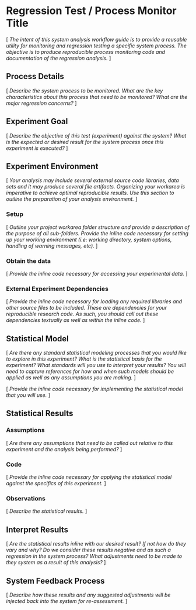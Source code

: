 Regression Test  / Process Monitor Title
=========================================================
[ *The intent of this system analysis workflow guide is to provide a reusable utility for monitoring and regression testing a specific system process.
The objective is to produce reproducible process monitoring code and documentation of the regression analysis.* ]

Process Details
----------------------
[ *Describe the system process to be monitored. What are the key characteristics about this process that need to be monitored? What are the major regression concerns?* ]

Experiment Goal
----------------------
[ *Describe the objective of this test (experiment) against the system? What is the expected or desired result for the system process once this experiment is executed?* ]

Experiment Environment 
----------------
[ *Your analysis may include several external source code libraries, data sets and it may produce several file artifacts. Organizing your workarea is imperative to achieve optimal reproducible results. Use this section to outline the preparation of your analysis environment.* ]

### Setup
[ *Outline your project workarea folder structure and provide a description of the purpose of all sub-folders. Provide the inline code necessary for setting up your working environment (i.e: working directory, system options, handling of warning messages, etc).* ]

### Obtain the data
[ *Provide the inline code necessary for accessing your experimental data.* ]

### External Experiment Dependencies
[ *Provide the inline code necessary for loading any required libraries and other source files to be included. These are dependencies for your reproducible research code. As such, you should call out these dependencies textually as well as within the inline code.* ]

Statistical Model 
----------------
[ *Are there any standard statistical modeling processes that you would like to explore in this experiment? What is the statistical basis for the experiment? What standards will you use to interpret your results? You will need to capture references for how and when such models should be applied as well as any assumptions you are making.* ]

[ *Provide the inline code necessary for implementing the statistical model that you will use.* ]

Statistical Results 
----------------

### Assumptions
[ *Are there any assumptions that need to be called out relative to this experiment and the analysis being performed?* ]

### Code
[ *Provide the inline code necessary for applying the statistical model against the specifics of this experiment.* ]

### Observations
[ *Describe the statistical results.* ]

Interpret Results 
----------------
[ *Are the statistical results inline with our desired result? If not how do they vary and why? Do we consider these results negative and as such a regression in the system process? What adjustments need to be made to they system as a result of this analysis?* ]

System Feedback Process
----------------------------
[ *Describe how these results and any suggested adjustments will be injected back into the system for re-assessment.* ]

